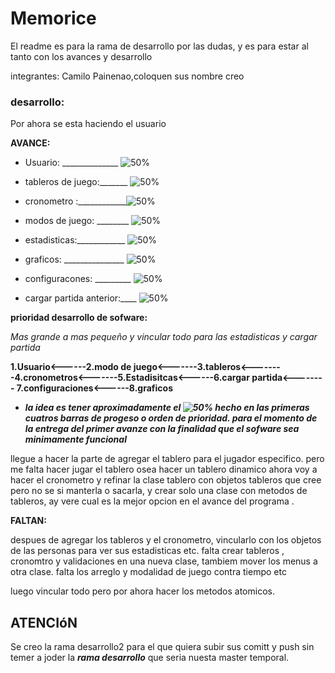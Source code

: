 # Memorice

El readme es para la rama de desarrollo por las dudas, y es para estar al tanto con los avances y 
desarrollo

integrantes: Camilo Painenao,coloquen sus nombre creo

### desarrollo:

Por ahora se esta haciendo el usuario

**AVANCE:** 

- Usuario: ______________           ![50%](https://progress-bar.dev/70) 

- tableros de juego:_______  ![50%](https://progress-bar.dev/35)

- cronometro :____________![50%](https://progress-bar.dev/0)

- modos de juego: ________    ![50%](https://progress-bar.dev/10)

- estadisticas:____________      ![50%](https://progress-bar.dev/5)

- graficos: _______________ ![50%](https://progress-bar.dev/2)

- configuracones: _________    ![50%](https://progress-bar.dev/0)

- cargar partida anterior:____ ![50%](https://progress-bar.dev/0)

**prioridad desarrollo de sofware:** 

_Mas grande a mas pequeño y vincular todo para las estadisticas y cargar partida_

**1.Usuario<------2.modo de juego<-------3.tableros<--------4.cronometros<-------5.Estadisitcas<------6.cargar partida<-------- 7.configuraciones<------8.graficos**

- **_la idea es tener aproximadamente el ![50%](https://progress-bar.dev/50) hecho en las primeras cuatros barras de progeso o orden de prioridad. para el momento de la entrega del primer avanze con la finalidad que el sofware sea minimamente funcional_**

llegue a hacer la parte de agregar el tablero para el jugador especifico.
pero me falta hacer jugar el tablero osea hacer un tablero dinamico ahora voy a hacer el cronometro y refinar la clase tablero con objetos tableros
que cree pero no se si manterla o sacarla, y crear solo una clase con metodos de tableros, ay vere cual es la mejor opcion en el avance del programa .


**FALTAN:**

despues de agregar los tableros y el cronometro, vincularlo con los   objetos de las personas para ver sus estadisticas etc.
falta crear tableros , cronomtro y validaciones en una nueva clase, tambiem mover los menus a otra clase.
falta los arreglo y modalidad de juego contra tiempo etc

luego vincular todo pero por ahora hacer  los metodos atomicos.


##  ATENCIóN

Se creo la rama desarrollo2 para el que quiera subir sus comitt y push sin temer a  joder la **_rama desarrollo_** que seria nuesta master temporal.

